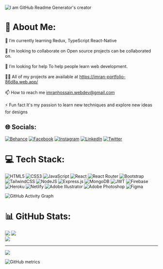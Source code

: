 ![I am GitHub Readme Generator's creator](https://mir-s3-cdn-cf.behance.net/f27f541661310f7357d5ac446ca7876a/95e1bfb7-2e3d-4290-8386-596ef8f8a9c3_rwc_0x15x1584x312x1584.png?h=fe149f0af776915380200aaff321032d)
# 💫 About Me:
🌱 I’m currently learning Redux, TypeScript React-Native<br><br>👯 I’m looking to collaborate on Open source projects can be collaborated on.<br><br>🤝 I’m looking for help To help people learn web development.<br><br>👨‍💻 All of my projects are available at https://imran-portfolio-86d8a.web.app/<br><br>📫 How to reach me imranhossain.webdev@gmail.com<br><br>⚡ Fun fact It's my passion to learn new techniques and explore new ideas for designs


## 🌐 Socials:
[![Behance](https://img.shields.io/badge/Behance-1769ff?logo=behance&logoColor=white)](https://behance.net/mdimran5722) [![Facebook](https://img.shields.io/badge/Facebook-%231877F2.svg?logo=Facebook&logoColor=white)](https://facebook.com/mdimran5722) [![Instagram](https://img.shields.io/badge/Instagram-%23E4405F.svg?logo=Instagram&logoColor=white)](https://instagram.com/mdimran5722/) [![LinkedIn](https://img.shields.io/badge/LinkedIn-%230077B5.svg?logo=linkedin&logoColor=white)](https://linkedin.com/in/mdimran5722) [![Twitter](https://img.shields.io/badge/Twitter-%231DA1F2.svg?logo=Twitter&logoColor=white)](https://twitter.com/MdImran5722) 

# 💻 Tech Stack:
![HTML5](https://img.shields.io/badge/html5-%23E34F26.svg?style=for-the-badge&logo=html5&logoColor=white) ![CSS3](https://img.shields.io/badge/css3-%231572B6.svg?style=for-the-badge&logo=css3&logoColor=white) ![JavaScript](https://img.shields.io/badge/javascript-%23323330.svg?style=for-the-badge&logo=javascript&logoColor=%23F7DF1E) ![React](https://img.shields.io/badge/react-%2320232a.svg?style=for-the-badge&logo=react&logoColor=%2361DAFB) ![React Router](https://img.shields.io/badge/React_Router-CA4245?style=for-the-badge&logo=react-router&logoColor=white) ![Bootstrap](https://img.shields.io/badge/bootstrap-%23563D7C.svg?style=for-the-badge&logo=bootstrap&logoColor=white)![TailwindCSS](https://img.shields.io/badge/tailwindcss-%2338B2AC.svg?style=for-the-badge&logo=tailwind-css&logoColor=white) ![NodeJS](https://img.shields.io/badge/node.js-6DA55F?style=for-the-badge&logo=node.js&logoColor=white) ![Express.js](https://img.shields.io/badge/express.js-%23404d59.svg?style=for-the-badge&logo=express&logoColor=%2361DAFB) ![MongoDB](https://img.shields.io/badge/MongoDB-%234ea94b.svg?style=for-the-badge&logo=mongodb&logoColor=white) ![JWT](https://img.shields.io/badge/JWT-black?style=for-the-badge&logo=JSON%20web%20tokens) ![Firebase](https://img.shields.io/badge/firebase-%23039BE5.svg?style=for-the-badge&logo=firebase) ![Heroku](https://img.shields.io/badge/heroku-%23430098.svg?style=for-the-badge&logo=heroku&logoColor=white) ![Netlify](https://img.shields.io/badge/netlify-%23000000.svg?style=for-the-badge&logo=netlify&logoColor=#00C7B7)   ![Adobe Illustrator](https://img.shields.io/badge/adobeillustrator-%23FF9A00.svg?style=for-the-badge&logo=adobeillustrator&logoColor=white) ![Adobe Photoshop](https://img.shields.io/badge/adobephotoshop-%2331A8FF.svg?style=for-the-badge&logo=adobephotoshop&logoColor=white) 	![Figma](https://img.shields.io/badge/figma-%23F24E1E.svg?style=for-the-badge&logo=figma&logoColor=white)

![GitHub Activity Graph](https://activity-graph.herokuapp.com/graph?username=ImranHossain5722)  
# 📊 GitHub Stats:
![](https://github-readme-stats.vercel.app/api?username=ImranHossain5722&theme=react&hide_border=false&include_all_commits=true&count_private=false)
![](https://github-readme-streak-stats.herokuapp.com/?user=ImranHossain5722&theme=react&hide_border=false)<br/>
![](https://github-readme-stats.vercel.app/api/top-langs/?username=ImranHossain5722&theme=react&hide_border=false&include_all_commits=true&count_private=false&layout=compact)

---
[![](https://visitcount.itsvg.in/api?id=ImranHossain5722&icon=0&color=0)](https://visitcount.itsvg.in)

![GitHub metrics](https://metrics.lecoq.io/ImranHossain5722)  
